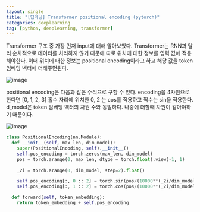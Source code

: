 ```yaml
---
layout: single
title: "[딥러닝] Transformer positional encoding (pytorch)"
categories: deeplearning
tag: [python, deeplearning, transformer]
---
```


Transformer 구조 중 가장 먼저 input에 대해 알아보았다.
Transformer는 RNN과 달리 순차적으로 데이터를 처리하지 않기 때문에 따로 위치에 대한 정보를 입력 값에 적용해야한다.
이때 위치에 대한 정보는 positional encoding이라고 하고 해당 값을 token 임베딩 벡터에 더해주면된다. 

![image](https://user-images.githubusercontent.com/101251439/165789362-8a70e693-51b1-4625-9280-6d30009d040b.png)

positional encoding은 다음과 같은 수식으로 구할 수 있다. encoding을 4차원으로 한다면 [0, 1, 2, 3] 홀수 자리에 위치한 0, 2 는 cos를 적용하고 짝수는 sin을 적용한다. d_model은 token 임베딩 벡터의 차원 수와 동일하다. 나중에 더할때 차원이 같아야하기 때문이다.

![image](https://user-images.githubusercontent.com/101251439/165788843-c1491f37-baf5-46cf-8510-4864116e1102.png)


```python
class PositionalEncoding(nn.Module):
  def __init__(self, max_len, dim_model):
    super(PositionalEncoding, self).__init__()
    self.pos_encoding = torch.zeros(max_len, dim_model)
    pos = torch.arange(0, max_len, dtype = torch.float).view(-1, 1)
    
    _2i = torch.arange(0, dim_model, step=2).float()

    self.pos_encoding[:, 0 :: 2] = torch.sin(pos/(10000**(_2i/dim_model)))
    self.pos_encoding[:, 1 :: 2] = torch.cos(pos/(10000**(_2i/dim_model)))

  def forward(self, token_embedding):
    return token_embedding + self.pos_encoding
```